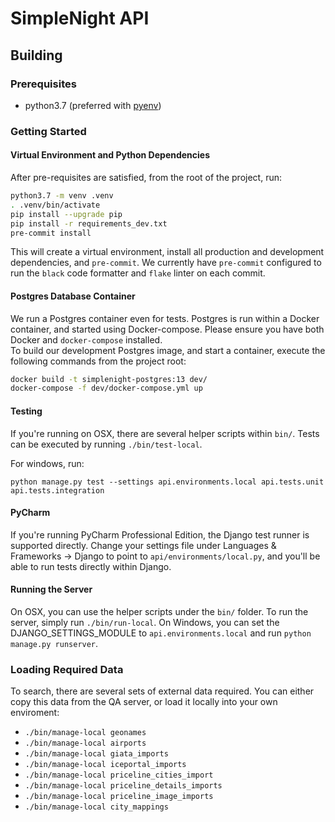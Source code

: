 # SimpleNight API

## Building

### Prerequisites
- python3.7 (preferred with [pyenv](https://github.com/pyenv/pyenv))

### Getting Started

#### Virtual Environment and Python Dependencies
After pre-requisites are satisfied, from the root of the project, run:
```bash
python3.7 -m venv .venv
. .venv/bin/activate
pip install --upgrade pip
pip install -r requirements_dev.txt
pre-commit install
```

This will create a virtual environment, install all production and development dependencies, and `pre-commit`.  We currently have `pre-commit` configured to run the `black` code formatter and `flake` linter on each commit.

#### Postgres Database Container

We run a Postgres container even for tests.  Postgres is run within a Docker container, and started using Docker-compose.  Please ensure you have both Docker and `docker-compose` installed.  
To build our development Postgres image, and start a container, execute the following commands from the project root:

```bash
docker build -t simplenight-postgres:13 dev/
docker-compose -f dev/docker-compose.yml up
```

#### Testing

If you're running on OSX, there are several helper scripts within `bin/`.  Tests can be executed by running `./bin/test-local`.

For windows, run: 

`python manage.py test --settings api.environments.local api.tests.unit api.tests.integration`

#### PyCharm

If you're running PyCharm Professional Edition, the Django test runner is supported directly.  Change your settings file under Languages & Frameworks -> Django to point to `api/environments/local.py`, and you'll be able to run tests directly within Django.


#### Running the Server
On OSX, you can use the helper scripts under the `bin/` folder.  To run the server, simply run `./bin/run-local`.
On Windows, you can set the DJANGO_SETTINGS_MODULE to `api.environments.local` and run `python manage.py runserver`.

### Loading Required Data
To search, there are several sets of external data required.  You can either copy this data from the QA server,
or load it locally into your own enviroment:

* `./bin/manage-local geonames`
* `./bin/manage-local airports`
* `./bin/manage-local giata_imports`
* `./bin/manage-local iceportal_imports`
* `./bin/manage-local priceline_cities_import`
* `./bin/manage-local priceline_details_imports`
* `./bin/manage-local priceline_image_imports`
* `./bin/manage-local city_mappings`